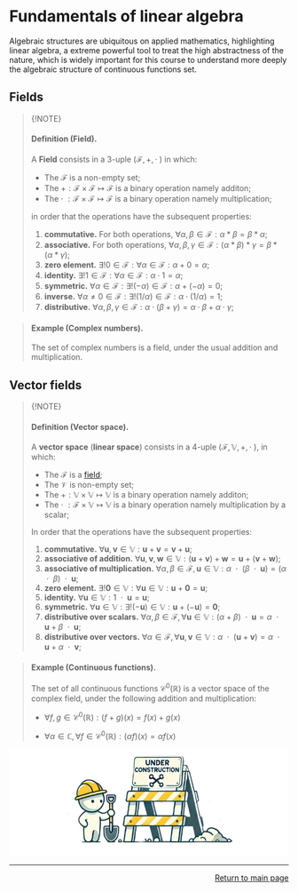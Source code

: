 #   Fundamentals of linear algebra

Algebraic structures are ubiquitous on applied mathematics, highlighting linear algebra, a extreme powerful tool to treat the high abstractness of the nature, which is widely important for this course to understand more deeply the algebraic structure of continuous functions set.

## Fields

>   {!NOTE}
>   #### **Definition (Field).**
>
>   A **Field** consists in a 3-uple $(\mathcal{F}, +, \cdot\text{ })$ in which:
>
>   - The $\mathcal{F}$ is a non-empty set;
>   - The $+: \mathcal{F} \times \mathcal{F} \mapsto \mathcal{F}$ is a binary operation namely additon;
>   - The $\cdot\text{ }: \mathcal{F} \times \mathcal{F} \mapsto \mathcal{F}$ is a binary operation namely multiplication;
>
>   in order that the operations have the subsequent properties:
>
>   1. **commutative.**
>       For both operations, $\forall \alpha,\beta\in\mathcal{F}: \alpha \ast \beta = \beta \ast \alpha$;
>   2. **associative.**
>       For both operations, $\forall \alpha,\beta,\gamma\in\mathcal{F}: (\alpha \ast \beta) \ast \gamma = \beta \ast (\alpha \ast \gamma)$;
>   3. **zero element.**
>       $\exists! 0 \in \mathcal{F} : \forall \alpha \in \mathcal{F}: \alpha + 0 = \alpha$;
>   4. **identity.**
>       $\exists! 1 \in \mathcal{F} : \forall \alpha \in \mathcal{F}: \alpha \cdot 1 = \alpha$;
>   5. **symmetric.**
>       $\forall \alpha\in\mathcal{F}: \exists! (-\alpha)\in\mathcal{F}: \alpha + (-\alpha) = 0$;
>   5. **inverse.**
>       $\forall \alpha \ne 0\in\mathcal{F}: \exists! (1 / \alpha)\in\mathcal{F}: \alpha \cdot (1 / \alpha) = 1$;
>   6. **distributive.**
>       $\forall \alpha,\beta,\gamma\in\mathcal{F}: \alpha \cdot (\beta + \gamma) = \alpha\cdot\beta + \alpha\cdot\gamma$;

>   ####    **Example (Complex numbers).**
>   The set of complex numbers is a field, under the usual addition and multiplication.

## Vector fields

>   {!NOTE}
>   ####    **Definition (Vector space).**
>   A **vector space** (**linear space**) consists in a 4-uple $(\mathcal{F}, \mathbb{V}, +, \cdot\text{ })$, in which:
>
>   - The $\mathcal{F}$ is a [field](#definition-field);
>   - The $\mathcal{V}$ is non-empty set;
>   - The $+: \mathbb{V} \times \mathbb{V} \mapsto \mathbb{V}$ is a binary operation namely additon;
>   - The $\cdot\text{ }: \mathcal{F} \times \mathbb{V} \mapsto \mathbb{V}$ is a binary operation namely multiplication by a scalar;
>
>   In order that the operations have the subsequent properties:
>
>   1. **commutative.**
>       $\forall \mathbf{u},\mathbf{v}\in\mathbb{V}: \mathbf{u} + \mathbf{v} = \mathbf{v} + \mathbf{u}$;
>   2. **associative of addition.**
>       $\forall\mathbf{u},\mathbf{v},\mathbf{w}\in\mathbb{V}: (\mathbf{u} + \mathbf{v}) + \mathbf{w} = \mathbf{u} + (\mathbf{v} + \mathbf{w})$;
>   3. **associative of multiplication.**
>       $\forall \alpha,\beta\in\mathcal{F}, \mathbf{u}\in\mathbb{V}: \alpha\text{ }\cdot\text{ }(\beta\text{ }\cdot\text{ }\mathbf{u}) = (\alpha\text{ }\cdot\text{ }\beta)\text{ }\cdot\text{ }\mathbf{u}$;
>   4. **zero element.**
>       $\exists! \mathbf{0} \in \mathbb{V} : \forall \mathbf{u} \in \mathbb{V}: \mathbf{u} + \mathbf{0} = \mathbf{u}$;
>   5. **identity.**
>       $\forall \mathbf{u} \in \mathbb{V}: 1\text{ }\cdot\text{ }\mathbf{u} = \mathbf{u}$;
>   6. **symmetric.**
>       $\forall \mathbf{u} \in \mathbb{V}: \exists! (-\mathbf{u}) \in \mathbb{V}: \mathbf{u} + (-\mathbf{u}) = \mathbf{0}$;
>   7. **distributive over scalars.**
>       $\forall \alpha, \beta\in\mathcal{F}, \forall\mathbf{u}\in\mathbb{V}: (\alpha + \beta)\text{ }\cdot\text{ }\mathbf{u} = \alpha\text{ }\cdot\text{ }\mathbf{u} + \beta\text{ }\cdot\text{ }\mathbf{u}$;
>   8. **distributive over vectors.**
>       $\forall \alpha\in\mathcal{F}, \forall\mathbf{u}, \mathbf{v}\in\mathbb{V}: \alpha\text{ }\cdot\text{ }(\mathbf{u} + \mathbf{v}) = \alpha\text{ }\cdot\text{ }\mathbf{u} + \alpha\text{ }\cdot\text{ }\mathbf{v}$;

>   ####    **Example (Continuous functions).**
>   The set of all continuous functions $\mathcal{C}^0(\mathbb{R})$ is a vector space of the complex field, under the following addition and multiplication:
>
>   - $\forall f, g\in\mathcal{C}^0({\mathbb{R}}): (f + g)(x) = f(x) + g(x)$
>
>   - $\forall \alpha\in\mathbb{C}, \forall f\in\mathcal{C}^0({\mathbb{R}}): (\alpha f)(x) = \alpha f(x)$

<!-- 
### Basis and dimension

##  Dual spaces



##  Tensorial algebras -->


<div align="center">

![under construction](../under-construction.png)

</div>

---
<div align="Right">

[Return to main page](../README.md)

</div>
